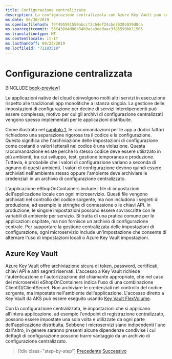 ```yaml
---
title: Configurazione centralizzata
description: La configurazione centralizzata con Azure Key Vault può semplificare la gestione delle app native del cloud.
ms.date: 06/30/2019
ms.openlocfilehash: f4f495591550abccf2c64ef24cbe7620b039d8ca
ms.sourcegitcommit: 55f438d4d00a34b9aca9eedaac3f85590bb11565
ms.translationtype: MT
ms.contentlocale: it-IT
ms.lasthandoff: 09/23/2019
ms.locfileid: "71183518"
---
```

# <a name="centralized-configuration"></a>Configurazione centralizzata

[!INCLUDE [book-preview](../../../includes/book-preview.md)]

Le applicazioni native del cloud coinvolgono molti altri servizi in esecuzione rispetto alle tradizionali app monolitiche a istanza singola. La gestione delle impostazioni di configurazione per decine di servizi interdipendenti può essere complessa, motivo per cui gli archivi di configurazione centralizzati vengono spesso implementati per le applicazioni distribuite.

Come illustrato nel [capitolo 1](introduction.md), le raccomandazioni per le app a dodici fattori richiedono una separazione rigorosa tra il codice e la configurazione. Questo significa che l'archiviazione delle impostazioni di configurazione come costanti o valori letterali nel codice è una violazione. Questa raccomandazione esiste perché lo stesso codice deve essere utilizzato in più ambienti, tra cui sviluppo, test, gestione temporanea e produzione. Tuttavia, è probabile che i valori di configurazione variano a seconda di ognuno di questi ambienti. I valori di configurazione devono quindi essere archiviati nell'ambiente stesso oppure l'ambiente deve archiviare le credenziali in un archivio di configurazione centralizzato.

L'applicazione eShopOnContainers include i file di impostazioni dell'applicazione locale con ogni microservizio. Questi file vengono archiviati nel controllo del codice sorgente, ma non includono i segreti di produzione, ad esempio le stringhe di connessione o le chiavi API. In produzione, le singole impostazioni possono essere sovrascritte con le variabili di ambiente per servizio. Si tratta di una pratica comune per le applicazioni ospitate, ma non fornisce un archivio di configurazione centrale. Per supportare la gestione centralizzata delle impostazioni di configurazione, ogni microservizio include un'impostazione che consente di alternare l'uso di impostazioni locali o Azure Key Vault impostazioni.

## <a name="azure-key-vault"></a>Azure Key Vault

Azure Key Vault offre archiviazione sicura di token, password, certificati, chiavi API e altri segreti riservati. L'accesso a Key Vault richiede l'autenticazione e l'autorizzazione del chiamante appropriate, che nel caso dei microservizi eShopOnContainers indica l'uso di una combinazione ClientID/ClientSecret. Non archiviare le credenziali nel controllo del codice sorgente, ma impostate nell'ambiente dell'applicazione. L'accesso diretto a Key Vault da AKS può essere eseguito usando [Key Vault FlexVolume](https://github.com/Azure/kubernetes-keyvault-flexvol).

Con la configurazione centralizzata, le impostazioni che si applicano all'intera applicazione, ad esempio l'endpoint di registrazione centralizzato, possono essere impostate una sola volta e utilizzate da ogni parte dell'applicazione distribuita. Sebbene i microservizi siano indipendenti l'uno dall'altro, in genere saranno presenti alcune dipendenze condivise i cui dettagli di configurazione possono trarre vantaggio da un archivio di configurazione centralizzato.

>[!div class="step-by-step"]
>[Precedente](deploy-eshoponcontainers-azure.md)
>[Successivo](scale-applications.md) <!-- Next Chapter -->
